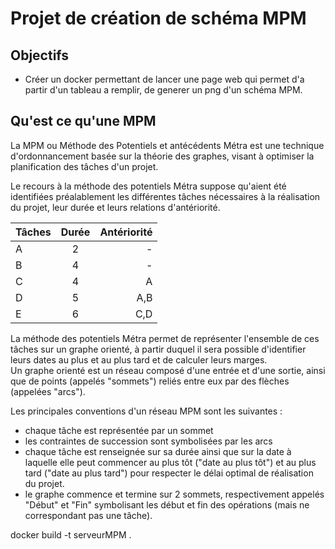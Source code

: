 # Projet de création de schéma MPM

## Objectifs 

- Créer un docker permettant de lancer une page web qui permet d'a partir d'un tableau a remplir, de generer un png d'un schéma MPM.

## Qu'est ce qu'une MPM 

La MPM ou Méthode des Potentiels et antécédents Métra est une technique d'ordonnancement basée sur la théorie des graphes, visant à optimiser la planification des tâches d'un projet.	

Le recours à la méthode des potentiels Métra suppose qu'aient été identifiées préalablement les différentes tâches nécessaires à la réalisation du projet, leur durée et leurs relations d'antériorité.


| Tâches | Durée | Antériorité |
|--------------|:-----:|-----------:|
| A	| 2	| -	|
| B	| 4	| - |
| C	| 4	| A	|
| D	| 5	| A,B	|
| E | 6	| C,D |	

La méthode des potentiels Métra permet de représenter l'ensemble de ces tâches sur un graphe orienté, à partir duquel il sera possible d'identifier leurs dates au plus et au plus tard et de calculer leurs marges.	
	Un graphe orienté est un réseau composé d'une entrée et d'une sortie, ainsi que de points (appelés "sommets") reliés entre eux par des flèches (appelées "arcs").	

Les principales conventions d'un réseau MPM sont les suivantes :	
- chaque tâche est représentée par un sommet	
- les contraintes de succession sont symbolisées par les arcs	
- chaque tâche est renseignée sur sa durée ainsi que sur la date à laquelle elle peut commencer au plus tôt ("date au plus tôt") et au plus tard ("date au plus tard") pour respecter le délai optimal de réalisation du projet.	
- le graphe commence et termine sur 2 sommets, respectivement appelés "Début" et "Fin" symbolisant les début et fin des opérations (mais ne correspondant pas une tâche).	

docker build -t serveurMPM .
